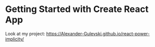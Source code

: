 # Getting Started with Create React App
Look at my project: https://Alexander-Gulevski.github.io/react-power-implicity/

